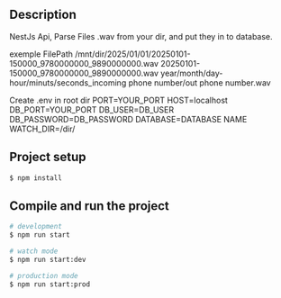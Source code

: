 

## Description
NestJs Api, Parse Files .wav from your dir, and put they in to database.

exemple FilePath /mnt/dir/2025/01/01/20250101-150000_9780000000_9890000000.wav
20250101-150000_9780000000_9890000000.wav
year/month/day-hour/minuts/seconds_incoming phone number/out phone number.wav

Create .env in root dir 
PORT=YOUR_PORT
HOST=localhost
DB_PORT=YOUR_PORT
DB_USER=DB_USER
DB_PASSWORD=DB_PASSWORD
DATABASE=DATABASE NAME
WATCH_DIR=/dir/




## Project setup

```bash
$ npm install
```

## Compile and run the project

```bash
# development
$ npm run start

# watch mode
$ npm run start:dev

# production mode
$ npm run start:prod
```

